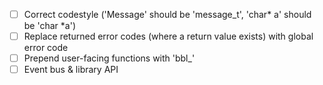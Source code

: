 - [ ] Correct codestyle ('Message' should be 'message_t', 'char* a' should be 'char *a')
- [ ] Replace returned error codes (where a return value exists) with global error code
- [ ] Prepend user-facing functions with 'bbl_'
- [ ] Event bus & library API
